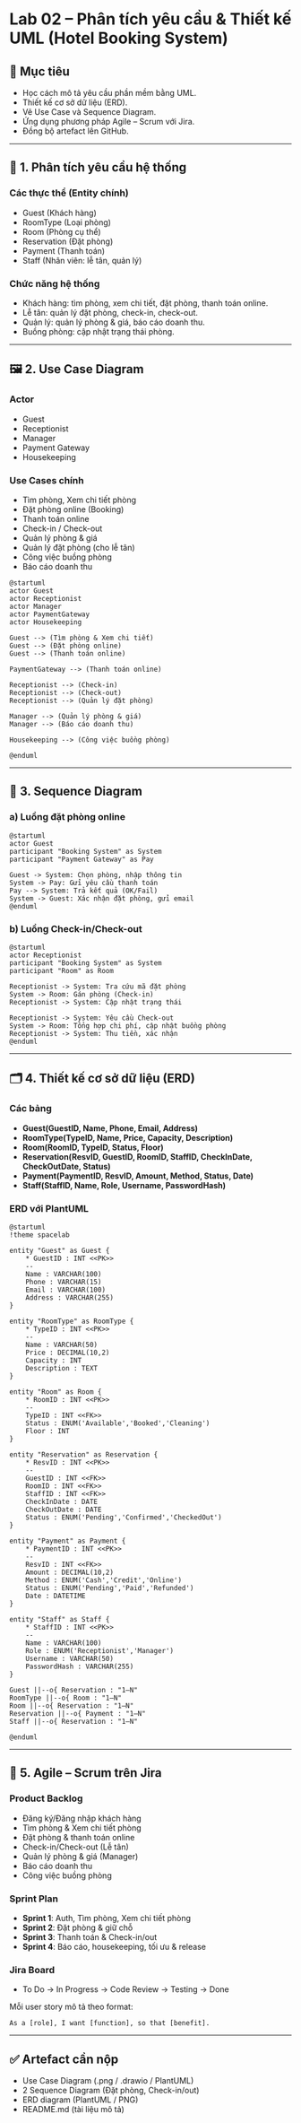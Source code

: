 
# Lab 02 – Phân tích yêu cầu & Thiết kế UML (Hotel Booking System)

## 🎯 Mục tiêu
- Học cách mô tả yêu cầu phần mềm bằng UML.  
- Thiết kế cơ sở dữ liệu (ERD).  
- Vẽ Use Case và Sequence Diagram.  
- Ứng dụng phương pháp Agile – Scrum với Jira.  
- Đồng bộ artefact lên GitHub.  

---

## 📝 1. Phân tích yêu cầu hệ thống

### Các thực thể (Entity chính)
- Guest (Khách hàng)  
- RoomType (Loại phòng)  
- Room (Phòng cụ thể)  
- Reservation (Đặt phòng)  
- Payment (Thanh toán)  
- Staff (Nhân viên: lễ tân, quản lý)  

### Chức năng hệ thống
- Khách hàng: tìm phòng, xem chi tiết, đặt phòng, thanh toán online.  
- Lễ tân: quản lý đặt phòng, check-in, check-out.  
- Quản lý: quản lý phòng & giá, báo cáo doanh thu.  
- Buồng phòng: cập nhật trạng thái phòng.  

---

## 🖼 2. Use Case Diagram

### Actor
- Guest  
- Receptionist  
- Manager  
- Payment Gateway  
- Housekeeping  

### Use Cases chính
- Tìm phòng, Xem chi tiết phòng  
- Đặt phòng online (Booking)  
- Thanh toán online  
- Check-in / Check-out  
- Quản lý phòng & giá  
- Quản lý đặt phòng (cho lễ tân)  
- Công việc buồng phòng  
- Báo cáo doanh thu  

```plantuml
@startuml
actor Guest
actor Receptionist
actor Manager
actor PaymentGateway
actor Housekeeping

Guest --> (Tìm phòng & Xem chi tiết)
Guest --> (Đặt phòng online)
Guest --> (Thanh toán online)

PaymentGateway --> (Thanh toán online)

Receptionist --> (Check-in)
Receptionist --> (Check-out)
Receptionist --> (Quản lý đặt phòng)

Manager --> (Quản lý phòng & giá)
Manager --> (Báo cáo doanh thu)

Housekeeping --> (Công việc buồng phòng)

@enduml
```

---

## 🔄 3. Sequence Diagram

### a) Luồng đặt phòng online
```plantuml
@startuml
actor Guest
participant "Booking System" as System
participant "Payment Gateway" as Pay

Guest -> System: Chọn phòng, nhập thông tin
System -> Pay: Gửi yêu cầu thanh toán
Pay --> System: Trả kết quả (OK/Fail)
System -> Guest: Xác nhận đặt phòng, gửi email
@enduml
```

### b) Luồng Check-in/Check-out
```plantuml
@startuml
actor Receptionist
participant "Booking System" as System
participant "Room" as Room

Receptionist -> System: Tra cứu mã đặt phòng
System -> Room: Gán phòng (Check-in)
Receptionist -> System: Cập nhật trạng thái

Receptionist -> System: Yêu cầu Check-out
System -> Room: Tổng hợp chi phí, cập nhật buồng phòng
Receptionist -> System: Thu tiền, xác nhận
@enduml
```

---

## 🗂 4. Thiết kế cơ sở dữ liệu (ERD)

### Các bảng
- **Guest(GuestID, Name, Phone, Email, Address)**  
- **RoomType(TypeID, Name, Price, Capacity, Description)**  
- **Room(RoomID, TypeID, Status, Floor)**  
- **Reservation(ResvID, GuestID, RoomID, StaffID, CheckInDate, CheckOutDate, Status)**  
- **Payment(PaymentID, ResvID, Amount, Method, Status, Date)**  
- **Staff(StaffID, Name, Role, Username, PasswordHash)**  

### ERD với PlantUML
```plantuml
@startuml
!theme spacelab

entity "Guest" as Guest {
    * GuestID : INT <<PK>>
    --
    Name : VARCHAR(100)
    Phone : VARCHAR(15)
    Email : VARCHAR(100)
    Address : VARCHAR(255)
}

entity "RoomType" as RoomType {
    * TypeID : INT <<PK>>
    --
    Name : VARCHAR(50)
    Price : DECIMAL(10,2)
    Capacity : INT
    Description : TEXT
}

entity "Room" as Room {
    * RoomID : INT <<PK>>
    --
    TypeID : INT <<FK>>
    Status : ENUM('Available','Booked','Cleaning')
    Floor : INT
}

entity "Reservation" as Reservation {
    * ResvID : INT <<PK>>
    --
    GuestID : INT <<FK>>
    RoomID : INT <<FK>>
    StaffID : INT <<FK>>
    CheckInDate : DATE
    CheckOutDate : DATE
    Status : ENUM('Pending','Confirmed','CheckedOut')
}

entity "Payment" as Payment {
    * PaymentID : INT <<PK>>
    --
    ResvID : INT <<FK>>
    Amount : DECIMAL(10,2)
    Method : ENUM('Cash','Credit','Online')
    Status : ENUM('Pending','Paid','Refunded')
    Date : DATETIME
}

entity "Staff" as Staff {
    * StaffID : INT <<PK>>
    --
    Name : VARCHAR(100)
    Role : ENUM('Receptionist','Manager')
    Username : VARCHAR(50)
    PasswordHash : VARCHAR(255)
}

Guest ||--o{ Reservation : "1–N"
RoomType ||--o{ Room : "1–N"
Room ||--o{ Reservation : "1–N"
Reservation ||--o{ Payment : "1–N"
Staff ||--o{ Reservation : "1–N"

@enduml
```

---

## 📌 5. Agile – Scrum trên Jira

### Product Backlog
- Đăng ký/Đăng nhập khách hàng  
- Tìm phòng & Xem chi tiết phòng  
- Đặt phòng & thanh toán online  
- Check-in/Check-out (Lễ tân)  
- Quản lý phòng & giá (Manager)  
- Báo cáo doanh thu  
- Công việc buồng phòng  

### Sprint Plan
- **Sprint 1**: Auth, Tìm phòng, Xem chi tiết phòng  
- **Sprint 2**: Đặt phòng & giữ chỗ  
- **Sprint 3**: Thanh toán & Check-in/out  
- **Sprint 4**: Báo cáo, housekeeping, tối ưu & release  

### Jira Board
- To Do → In Progress → Code Review → Testing → Done  

Mỗi user story mô tả theo format:  
```
As a [role], I want [function], so that [benefit].
```

---

## ✅ Artefact cần nộp
- Use Case Diagram (.png / .drawio / PlantUML)  
- 2 Sequence Diagram (Đặt phòng, Check-in/out)  
- ERD diagram (PlantUML / PNG)  
- README.md (tài liệu mô tả)  
